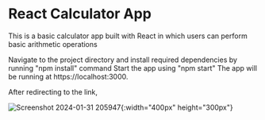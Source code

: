 # React Calculator App

This is a basic calculator app built with React in which users can perform basic arithmetic operations

Navigate to the project directory and install required dependencies by running "npm install" command 
Start the app using "npm start" 
The app will be running at https://localhost:3000.

After redirecting to the link, 

![Screenshot 2024-01-31 205947](https://github.com/udaykiran73/calculator-react/assets/143659823/e5ae1754-a4ae-4745-a518-83925037b8d8){:width="400px" height="300px"}

